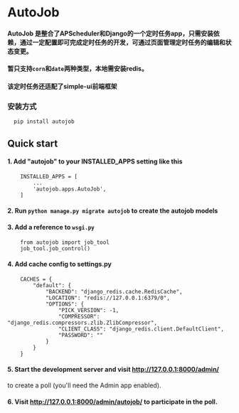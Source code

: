 # AutoJob

#### AutoJob 是整合了APScheduler和Django的一个定时任务app，只需安装依赖，通过一定配置即可完成定时任务的开发，可通过页面管理定时任务的编辑和状态变更。
#### 暂只支持`corn`和`date`两种类型，本地需安装redis。
#### 该定时任务还适配了simple-ui前端框架

### 安装方式
```
  pip install autojob
```
Quick start
-----------
#### 1. Add "autojob" to your INSTALLED_APPS setting like this
```
    INSTALLED_APPS = [
        ...
        'autojob.apps.AutoJob',
    ]
```
#### 2. Run `python manage.py migrate autojob` to create the autojob models


#### 3. Add a reference to `wsgi.py`
```
    from autojob import job_tool
    job_tool.job_control()
```
#### 4. Add cache config to settings.py
```
    CACHES = {
        "default": {
            "BACKEND": "django_redis.cache.RedisCache",
            "LOCATION": "redis://127.0.0.1:6379/0",
            "OPTIONS": {
                "PICK_VERSION": -1,
                "COMPRESSOR": "django_redis.compressors.zlib.ZlibCompressor",
                "CLIENT_CLASS": "django_redis.client.DefaultClient",
                "PASSWORD": ""
            }
        }
    }
```
#### 5. Start the development server and visit http://127.0.0.1:8000/admin/
   to create a poll (you'll need the Admin app enabled).

#### 6. Visit http://127.0.0.1:8000/admin/autojob/ to participate in the poll.

